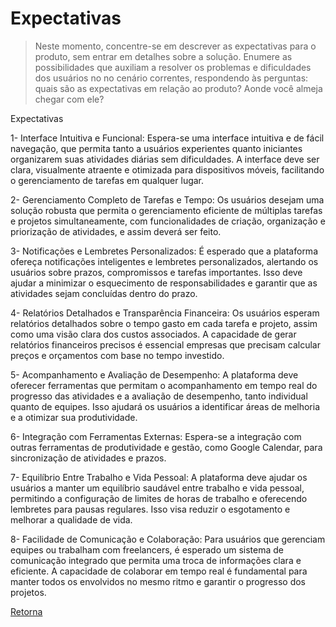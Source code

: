 # Expectativas

> Neste momento, concentre-se em descrever as expectativas para o produto, sem entrar em detalhes
> sobre a solução. Enumere as possibilidades que auxiliam a resolver os problemas e dificuldades dos usuários no
> no cenário correntes, respondendo às perguntas: quais são as expectativas em relação ao produto? Aonde você
> almeja chegar com ele?

Expectativas

 1- Interface Intuitiva e Funcional: Espera-se uma interface intuitiva e de fácil navegação, que permita tanto a usuários experientes quanto iniciantes organizarem suas atividades diárias sem dificuldades. A interface deve ser clara, visualmente atraente e otimizada para dispositivos móveis, facilitando o gerenciamento de tarefas em qualquer lugar.

 2- Gerenciamento Completo de Tarefas e Tempo: Os usuários desejam uma solução robusta que permita o gerenciamento eficiente de múltiplas tarefas e projetos simultaneamente, com funcionalidades de criação, organização e priorização de atividades, e assim deverá ser feito.

3- Notificações e Lembretes Personalizados: É esperado que a plataforma ofereça notificações inteligentes e lembretes personalizados, alertando os usuários sobre prazos, compromissos e tarefas importantes. Isso deve ajudar a minimizar o esquecimento de responsabilidades e garantir que as atividades sejam concluídas dentro do prazo.

4- Relatórios Detalhados e Transparência Financeira: Os usuários esperam relatórios detalhados sobre o tempo gasto em cada tarefa e projeto, assim como uma visão clara dos custos associados. A capacidade de gerar relatórios financeiros precisos é essencial empresas que precisam calcular preços e orçamentos com base no tempo investido.

5- Acompanhamento e Avaliação de Desempenho: A plataforma deve oferecer ferramentas que permitam o acompanhamento em tempo real do progresso das atividades e a avaliação de desempenho, tanto individual quanto de equipes. Isso ajudará os usuários a identificar áreas de melhoria e a otimizar sua produtividade.

6- Integração com Ferramentas Externas: Espera-se a integração com outras ferramentas de produtividade e gestão, como Google Calendar, para sincronização de atividades e prazos.

7- Equilíbrio Entre Trabalho e Vida Pessoal: A plataforma deve ajudar os usuários a manter um equilíbrio saudável entre trabalho e vida pessoal, permitindo a configuração de limites de horas de trabalho e oferecendo lembretes para pausas regulares. Isso visa reduzir o esgotamento e melhorar a qualidade de vida.

8- Facilidade de Comunicação e Colaboração: Para usuários que gerenciam equipes ou trabalham com freelancers, é esperado um sistema de comunicação integrado que permita uma troca de informações clara e eficiente. A capacidade de colaborar em tempo real é fundamental para manter todos os envolvidos no mesmo ritmo e garantir o progresso dos projetos.

[Retorna](../README.md)

